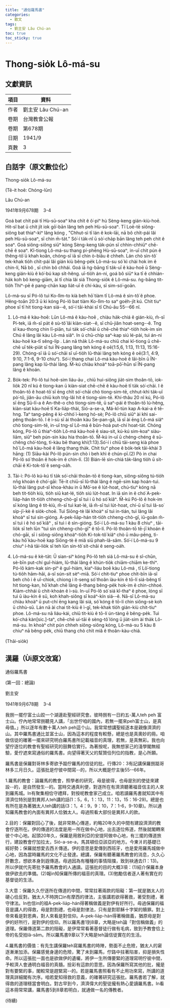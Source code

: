 ```yaml
---
title: "通俗羅馬書"
categories:
  - 散文
tags:
  - 劉主安 Lâu Chú-an
toc: true
toc_sticky: true
---
```


# Thong-sio̍k Lô-má-su

## 文獻資訊

| 項目 | 資料 |
|---|---|
| 作者 | 劉主安 Lâu Chú-an |
| 卷期 | 台灣教會公報 |
| 卷期 | 第678期 |
| 日期 | 1941/9 |
| 頁數 | 3 |

## 白話字（原文數位化）

Thong-sio̍k Lô-má-su

(Tē-it hoê: Chóng-lūn)

Lâu Chú-an

1941年9月678期    3-4

Goá bat chi̍t pái tī Hù-sū-soaⁿ kha chi̍t ê ô͘-piⁿ hù Sèng-keng gián-kiù-hoē. Hit-sî bat ū chi̍t ji̍t iok gō͘-bān lâng teh peh Hù-sū-soaⁿ. Tī Loē-tē siông-siông bat thiaⁿ-kìⁿ lâng kóng , "Chhut-sì tī lán ê kok-lāi, nā bô chi̍t-pái lâi peh Hù-sū-soaⁿ, sī chin m̄-ta̍t." Só͘-í ta̍k-nî ū sò͘-cha̍p bān lâng teh peh chit ê soaⁿ. Goá siông-siông siūⁿ kóng Sèng-keng ta̍k-pún sī chhin-chhiūⁿ chē-chē ê soaⁿ. Kî-tiong Lô-má-su thang pí-phēng Hù-sū-soaⁿ, in-uī chit pún ê thêng-tō͘ ū khah koân, chóng-sī iā sī chin ò-biāu ê chheh. Lán chò sìn-tô͘ tek-khak tio̍h chi̍t-pái lâi gián kiù bêng-pe̍k Lô-má-su só͘ kì chài hok im ê chin-lí, Nā bô , sī chin bô chhái. Goá iā ǹg-bāng tī ta̍k-uī ê kàu-hoē ū Sèng-keng gián-kiù ê kó͘-bú kap si̍t-hêng. uī-tio̍h án-ni, goá bô siūⁿ ka tī ê chhián-ha̍k koh bô keng-giām, ài tī chia lâi siá Thong-sio̍k ê Lô-má-su. ǹg-bāng tit-tio̍h Thiⁿ-pē ê pang-chān kap lia̍t-uī ê chí-kàu, sī sim-só͘-goān.

Lô-má-su sī Pó-lô tuì Ko-lîm-to kià beh hō͘ tiàm tī Lô-má ê sìn-tô͘ ê phoe. Hêng-toān 20:3 ū kì kóng Pó-lô bat tiàm Ko-lîm-to saⁿ goe̍h-ji̍t kú. Chit tiuⁿ phoe sī tī hit tiong-kan siá--ê, só͘-í tāi-khài sī tī Chú-āu 55--66 nî.

1. Lô-má ê kàu-hoē: Lūn Lô-má ê kàu-hoē , chiàu ha̍k-chiá ê gián-kiù, m̄-sī Pí-tek, iā m̄-sī pa̍t ê sù-tô͘ lâi kiàn-siat--ê, sī chū-jiân hoat-seng--ê. Tng sî kau-thong chin lī-piān, tuì ta̍k só͘-chāi ū chē-chē thiaⁿ-tio̍h hok-im sìn Chú ê lâng lâi kàu Lô-má siâⁿ. In ū chū-chi̍p saⁿ-kap siú lé-pài, tuì án-ni kàu-hoē ka-tī sêng-li̍p . Lán nā tha̍k Lô-má-su chiū chai kî-tiong ū chē-chē uī te̍k-pia̍t sī tuì ĪN-pang lâng teh kóng ê oē(1:5,6, 1:13, 11:13, 15:16-29). Chóng-sī iā ū só͘-chāi sī uī-tio̍h Iû-thài lâng teh kóng ê oē(3:1, 4:9, 9:10, 7:1-6, 9-10 chiuⁿ). Só͘-í thang chai Lô-má kàu-hoē ê lāi-bīn ū ĪN-pang lâng kap Iû-thài lâng. M̄-kú chiàu khoàⁿ toā-pō͘-hūn sī ĪN-pang lâng ê khoán.

2. Bo̍k-tek: Pó-lô tuì hoê-sim liáu-āu , chiū hui-siông jia̍t-sim thoân-tō, iok-lio̍k 20 nî kú ê tiong-kan ū kiàn-siat chē-chē ê kàu-hoē tī ta̍k só͘-chāi. I ê thoân-tō ê hoat-tō͘ sī ēng chi̍t só͘-chāi chò tiong-sim-tē, chhut-khì ta̍k-uī pò͘-tō, jiân-āu chiū koh tńg-lâi hit ê tiong-sim-tē. Khí-thâu 20 nî kú, Pó-lô sī ēng Sū-lī-a ê An-thê-o chò tiong-sim-tē, ū saⁿ-pái ê thoân-tō lú-hêng, kiàn-siat kàu-hoē tī Ka-lia̍p-thài, Sió-a-se-a, Má-kî-tùn kap A-kai-a ê tē-hng. Taⁿ tang-pêng ê ki-chhó͘ í-keng hó-sè; Pó-lô chiū siūⁿ ài khì sai-pêng thoân-tō. I ê ì-sù sī ài thoân kàu Se-pan-gâ, iā sī ài ēng Lô-má siâⁿ chò tiong-sim-tē, in-uī tng-sî Lô-má ê bûn-hoà put-chí hoat-ta̍t. Chóng kóng, Pó-lô ū thiaⁿ-tio̍h Lô-má kàu-hoē ê siau-sit, kú-kú sim-koaⁿ siàu-liām, siūⁿ beh pún-sin kàu hia thoân-tō. M̄-kú in-uī ū chéng-chéng ê sū-chêng chó͘-tòng, tì-kàu bē thang khì(1:13).Só͘-í i chiū tāi-seng kià phoe hō͘ Lô-má kàu-hoē ê lâng thang tha̍k. Chit tiuⁿ phoe ê bo̍k-tek tāi-khài 3 hāng: (1) Siāu-kài Pó-lô pún-sin chò i beh khì ê chún-pī.(2) Pò in chai Pó-lô só͘ thoân ê hok-im ê chin-lí. (3) Bián-lē sìn-chiá ta̍k-lâng tio̍h ū si̍t-chāi ê Ki-tok-tô͘ ê seng-oa̍h.

3. Tāi-ì: Pó-lô kú-kú tī ta̍k só͘-chāi thoân-tō ê tiong-kan, siông-siông tú-tio̍h nn̄g khoán ê chó͘-gāi: Tē-it chiū-sī Iû-thài lâng ê ngē-sim kap hoán-tuì. Iû-thài lâng put-sî khoa-kháu in ū Mô͘-se ê lu̍t-hoat, chú-tiuⁿ kóng nā beh tit-tio̍h kiù, tio̍h siū kat-lé, tio̍h siú lu̍t-hoat. In iā sìn in ê chó͘ A-pek-lia̍p-hán tit-tio̍h chheng-chò-gī sī tuì i ū hó só͘ kiâⁿ. M̄-kú Pó-lô ê hok-im sī kóng lâng ê tit-kiù, m̄-sī tuì kat-lé, iā m̄-sī tuì lu̍t-hoat, chí-ū sī tuì Iâ-so͘ si̍p-jī-kè ê sio̍k-choē. Tuì Siōng-tè lâi khoàⁿ sī tuì in-tián, tuì lâng lâi khoàⁿ sī tuì sìn-gióng. A-pek-lia̍p-hán tit-tio̍h chheng-chò-gī, iû-goân m̄-sī tuì i ê hó só͘ kiâⁿ , sī tuì i ê sìn-gióng. Só͘-í Lô-má-su 1 kàu 8 chiuⁿ , tāi-lio̍k sī teh lūn "tuì sìn chheng-chò-gī" ê tō-lí. Pó-lô thoân-tō tē-jī khoán ê chó-gāi, sī i siông-siông khoàⁿ-tio̍h Ki-tok-tô͘ kiâⁿ chò ū mâu-pēng, tì-kàu hō͘ kàu-hoē kap Siōng-tè ê miâ siū phah-lâ-sâm. Só͘-í Lô-má-su 9 chiuⁿ í-hā tāi-lio̍k sī teh lūn sìn-tô͘ si̍t-chāi ê seng-oa̍h.

4. Lô-má-su ê kè-ta̍t: Ū sian-siⁿ kóng Pó-lô teh siá Lô-má-su ê sî-chūn, sè-bīn put-chí guî-hiám, Iû-thài lâng ê khún-tio̍k chiām-chiām ke-thiⁿ. Pó-lô kám-kak sin-piⁿ ê guî-hiám, kiaⁿ-liáu boē kàu Lô-má , tī Lō͘-tiong tú-tio̍h hām-hāi, á-sī sún-sit sèⁿ-miā. Só͘-í chit-tiuⁿ phoe chi̍t-bīn iā-sī beh chò i ê uî-chiok, chiong i it-seng só͘ thoân iàu-kín ê tō-lí siá-bêng tī hit tiong-kan, hō͘ khah chē lâng ē-thang bêng-pe̍k hok-im ê chin-chhoé. Kiám-chhái ū chit-khoán ê ì-sù. In-uī Pó-lô só͘ siá kî-thaⁿ ê phoe, lóng sī tuì ū iàu-kín ê sū, koh khah-siông sī koáⁿ-kín siá--ê. Nā-sī Lô-má-su chiàu khoàⁿ ū put-chí ēng kang lâi siá, só͘ kóng ê tō-lí chin siông-sè koh ū chhù-sū. Lán nā ài chai tit-kiù ê ì-gī, tek-khak tio̍h gián-kiù chit-tiuⁿ phoe. Lô-má-su nā liáu-kái, chiū tit-kiù ê tō-lí ún-tàng ē bêng-pe̍k. Tuì kó͘-chá kàn[sic.]-taⁿ, chē-chē uí-tāi ê sèng-tô͘ lóng ū jia̍t-sim ài tha̍k Lô-má-su. In khoàⁿ chit pún chheh siông-siông kóng, Lô-má-su 5 kàu 8 chiuⁿ nā bêng-pe̍k, chiū thang chò chi̍t miâ ê thoân-kàu-chiá.

(Thāi-sio̍k)

## 漢羅（Ùi原文改寫）

通俗羅馬書

(第一回：總論)

劉主安

1941年9月678期    3-4

我捌一擺佇富士山跤一个湖邊赴聖經研究會。彼時捌有一日約五-萬人teh peh 富士山。佇內地常常捌聽見人講，「出世佇咱的國內，若無一擺來peh富士山，是真毋值。」所以逐年有數十萬人teh peh這个山。我常常想講聖經逐本是親像濟濟的山。其中羅馬書通比並富士山，因為這本的程度有較懸，總是也是真奧妙的冊。咱做信徒的確著一擺來研究明白羅馬書所記載福音的真理，若無，是真無彩。我也向望佇逐位的教會有聖經研究的鼓舞佮實行。為著按呢，我無想家己的淺學閣無經驗，愛佇遮來寫通俗的羅馬書。向望得著天父的幫贊佮列位的指教，是心所願。

羅馬書是保羅對哥林多寄欲予踮佇羅馬的信徒的批。行傳20：3有記講保羅捌踮哥林多三月日久。這張批是佇彼中間寫--的，所以大概是佇主後55--66年。

1.羅馬的教會：論羅馬的教會，照學者的研究，毋是彼得，也毋是別的使徒來建設--的，是自然發生--的。當時交通真利便，對逐所在有濟濟聽著福音信主的人來到羅馬城。In有聚集相佮守禮拜，對按呢教會家己成立。咱若讀羅馬書就知其中有濟濟位特別是對異邦人teh講的話(1：5，6，1：13，11：13，15：16-29)。總是也有所在是為著猶太人teh講的話(3：1，4：9，9：10，7：1-6，9-10章)。所以通知羅馬教會的內面有異邦人佮猶太人。毋過照看大部份是異邦人的款。

2.目的：保羅對回心了後，就非常熱心傳道，約略20年久的中間有建設濟濟的教會佇逐所在。伊的傳道的法度是用一所在做中心地，出去逐位佈道，然後就閣轉來彼个中心地。起頭20年久，保羅是用敘利亞的安提阿做中心地，有三擺的傳道旅行，建設教會佇加拉太，Sió-a-se-a，馬其頓佮亞該亞的地方。今東爿的基礎已經好勢；保羅就想愛去西爿傳道。伊的意思是愛傳到西班牙，也是愛用羅馬城做中心地，因為當時羅馬的文化不止發達。總講，保羅有聽著羅馬教會的消息，久久心肝數念，想欲本身到遐傳道。毋過因為有種種的事情阻擋，致到袂通去(1：13)。所以伊就代先寄批予羅馬教會的人通讀。這張批的目的大概3項：(1)紹介保羅本身做伊欲去的準備。(2)報in知保羅所傳的福音的真理。(3)勉勵信者逐人著有實在的基督徒的生活。

3.大意：保羅久久佇逐所在傳道的中間，常常拄著兩款的阻礙：第一就是猶太人的硬心佮反對。猶太人不時誇口in有摩西的律法，主張講若欲得著救，著受割禮，著守律法。In也信in的祖A-pek-lia̍p-hán得著稱做義是對伊有好所行。毋過保羅的福音是講人的得救，毋是對割禮，也毋是對律法，只有是對耶穌十字架的贖罪。對上帝來看是對恩典，對人來看是對信仰。A-pek-lia̍p-hán得著稱做義，猶原毋是對伊的好所行，是對伊的信仰。所以羅馬書1到8章，大略是teh論「對信稱做義」的道理。保羅傳道第二款的阻礙，是伊常常看著基督徒行做有毛病，致到予教會佮上帝的名受拍lâ-sâm。所以羅馬書9章以下大略是teh論信徒實在的生活。

4.羅馬書的價值：有先生講保羅teh寫羅馬書的時陣，勢面不止危險，猶太人的窘逐漸漸加添。保羅感覺身邊的危險，驚了未到羅馬，佇路中拄著陷害，抑是損失性命。所以這張批一面也是欲做伊的遺囑，將伊一生所傳要緊的道理寫明佇彼中間，予較濟人會通明白福音的真髓。撿彩有這款的意思。因為保羅所寫其他的批，攏是對有要緊的事，閣較常是趕緊寫--的。若是羅馬書照看有不止用功來寫，所講的道理真詳細閣有次序。咱若愛知得救的意義，的確著研究這張批。羅馬書若了解，就得救的道理穩當會明白。對古早到今，濟濟偉大的聖徒攏有熱心愛讀羅馬書。In看這本冊常常講，羅馬書5到8章若明白，就通做一名的傳教者。

(待續)

